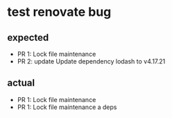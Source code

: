 # test renovate bug

## expected

- PR 1: Lock file maintenance
- PR 2: update Update dependency lodash to v4.17.21

## actual

- PR 1: Lock file maintenance
- PR 1: Lock file maintenance a deps
